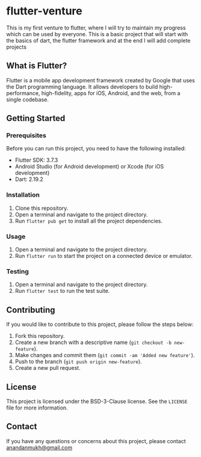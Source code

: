 # flutter-venture
This is my first venture to flutter, where I will try to maintain my progress which can be used by everyone. This is a basic project that will start with the basics of dart, the flutter framework and at the end I will add complete projects

## What is Flutter?

Flutter is a mobile app development framework created by Google that uses the Dart programming language. It allows developers to build high-performance, high-fidelity, apps for iOS, Android, and the web, from a single codebase.

## Getting Started

### Prerequisites

Before you can run this project, you need to have the following installed:

- Flutter SDK: 3.7.3
- Android Studio (for Android development) or Xcode (for iOS development)
- Dart: 2.19.2

### Installation

1. Clone this repository.
2. Open a terminal and navigate to the project directory.
3. Run `flutter pub get` to install all the project dependencies.

### Usage

1. Open a terminal and navigate to the project directory.
2. Run `flutter run` to start the project on a connected device or emulator.

### Testing

1. Open a terminal and navigate to the project directory.
2. Run `flutter test` to run the test suite.

## Contributing

If you would like to contribute to this project, please follow the steps below:

1. Fork this repository.
2. Create a new branch with a descriptive name (`git checkout -b new-feature`).
3. Make changes and commit them (`git commit -am 'Added new feature'`).
4. Push to the branch (`git push origin new-feature`).
5. Create a new pull request.

## License

This project is licensed under the BSD-3-Clause license. See the `LICENSE` file for more information.

## Contact

If you have any questions or concerns about this project, please contact anandanmukh@gmail.com
